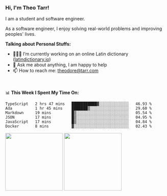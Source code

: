 ### Hi, I'm Theo Tarr!

I am a student and software engineer. 

As a software engineer, I enjoy solving real-world problems and improving peoples' lives.

**Talking about Personal Stuffs:**

- 👨🏻‍💻 I’m currently working on an online Latin dictionary ([latindictionary.io](https://www.latindictionary.io))
- 💬 Ask me about anything, I am happy to help
- 📫 How to reach me: theodore@tarr.com

</br>

📊 **This Week I Spent My Time On:**
<!--START_SECTION:waka-->

```text
TypeScript   2 hrs 47 mins   ███████████▓░░░░░░░░░░░░░   46.93 %
Ada          1 hr 45 mins    ███████▒░░░░░░░░░░░░░░░░░   29.60 %
Markdown     19 mins         █▒░░░░░░░░░░░░░░░░░░░░░░░   05.54 %
JSON         17 mins         █▒░░░░░░░░░░░░░░░░░░░░░░░   04.95 %
JavaScript   17 mins         █▒░░░░░░░░░░░░░░░░░░░░░░░   04.84 %
Docker       8 mins          ▓░░░░░░░░░░░░░░░░░░░░░░░░   02.43 %
```

<!--END_SECTION:waka-->
<p>
  <img height="180em" src="https://github-readme-stats.vercel.app/api?username=theotarr&show_icons=true&hide_border=true&&count_private=true&include_all_commits=true&theme=radical" />
  <img height="180em" src="https://github-readme-stats.vercel.app/api/top-langs/?username=theotarr&exclude_repo=KNN-Image-Classification&show_icons=true&hide_border=true&layout=compact&langs_count=8&theme=radical"/>
</p>

